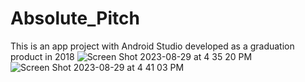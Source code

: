 # Absolute_Pitch
This is an app project with Android Studio developed as a graduation product in 2018
![Screen Shot 2023-08-29 at 4 35 20 PM](https://github.com/jonghwan3/Absolute_Pitch/assets/97586094/1ef5d229-98f9-4932-8ce8-46a43d0d142f)
![Screen Shot 2023-08-29 at 4 41 03 PM](https://github.com/jonghwan3/Absolute_Pitch/assets/97586094/172526f4-404a-4b9d-84f5-33f8cb3cdc6c)
